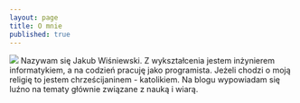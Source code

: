 ```yaml
---
layout: page
title: O mnie
published: true
---
```

![]({{site.baseurl}}/images/jakewis.jpg) Nazywam się Jakub Wiśniewski. Z wykształcenia jestem inżynierem informatykiem, a na codzień pracuję jako programista. Jeżeli chodzi o moją religię to jestem chrześcijaninem - katolikiem. Na blogu wypowiadam się luźno na tematy głównie związane z nauką i wiarą.
